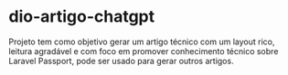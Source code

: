 # dio-artigo-chatgpt
Projeto tem como objetivo gerar um artigo técnico com um layout rico, leitura agradável e com foco em promover conhecimento técnico sobre Laravel Passport, pode ser usado para gerar outros artigos.
